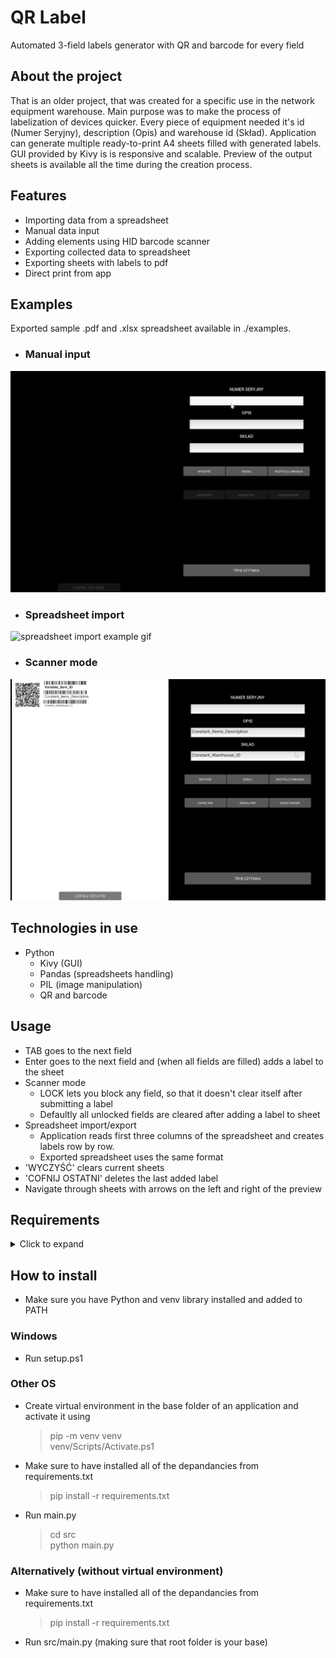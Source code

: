 # **QR Label**
Automated 3-field labels generator with QR and barcode for every field<br>

## About the project
That is an older project, that was created for a specific use in the network equipment warehouse. Main purpose was to make the process of labelization of devices quicker. Every piece of equipment needed it's id (Numer Seryjny), description (Opis) and warehouse id (Skład). Application can generate multiple ready-to-print A4 sheets filled with generated labels.<br>
GUI provided by Kivy is is responsive and scalable. Preview of the output sheets is available all the time during the creation process. 
## Features
- Importing data from a spreadsheet
- Manual data input
- Adding elements using HID barcode scanner
- Exporting collected data to spreadsheet
- Exporting sheets with labels to pdf
- Direct print from app

## Examples
Exported sample .pdf and .xlsx spreadsheet available in ./examples.
- ### Manual input
![manual input example gif](https://github.com/arseem/QuickLabel/blob/master/example/example-manual-input.gif "Manual input example")

- ### Spreadsheet import
![spreadsheet import example gif](https://github.com/arseem/QuickLabel/blob/master/example/example-spreadsheet-import.gif "Spreadsheet import example")

- ### Scanner mode
![scanner mode example gif](https://github.com/arseem/QuickLabel/blob/master/example/example-scanner-mode.gif "Scanner mode example")

## Technologies in use
- Python
  - Kivy (GUI)
  - Pandas (spreadsheets handling)
  - PIL (image manipulation)
  - QR and barcode

## Usage
- TAB goes to the next field
- Enter goes to the next field and (when all fields are filled) adds a label to the sheet
- Scanner mode
  - LOCK lets you block any field, so that it doesn't clear itself after submitting a label
  - Defaultly all unlocked fields are cleared after adding a label to sheet
- Spreadsheet import/export
  - Application reads first three columns of the spreadsheet and creates labels row by row.
  - Exported spreadsheet uses the same format
- 'WYCZYŚĆ' clears current sheets
- 'COFNIJ OSTATNI' deletes the last added label
- Navigate through sheets with arrows on the left and right of the preview
## Requirements

<details>
  <summary>Click to expand</summary>
  <ul>
    barcode-generator==0.1rc15<br>
    certifi==2022.5.18.1<br>
    charset-normalizer==2.0.12<br>
    colorama==0.4.4<br>
    cycler==0.11.0<br>
    docutils==0.18.1<br>
    et-xmlfile==1.1.0<br>
    idna==3.3<br>
    Kivy==2.0.0<br>
    kivy-deps.angle==0.3.2<br>
    kivy-deps.glew==0.3.1<br>
    kivy-deps.sdl2==0.3.1<br>
    Kivy-Garden==0.1.5<br>
    kiwisolver==1.4.2<br>
    matplotlib==3.3.4<br>
    numpy==1.22.4<br>
    openpyxl==3.0.10<br>
    pandas==1.2.5<br>
    Pillow==9.1.1<br>
    Pygments==2.12.0<br>
    pyparsing==3.0.9<br>
    pypiwin32==223<br>
    python-barcode==0.14.0<br>
    python-dateutil==2.8.2<br>
    pytz==2022.1<br>
    pywin32==301<br>
    qrcode==6.1<br>
    requests==2.27.1<br>
    six==1.16.0<br>
    urllib3==1.26.9<br>
    xlrd==2.0.1<br>
    XlsxWriter==3.0.3<br>
  </ul>
</details>

## How to install
- Make sure you have Python and venv library installed and added to PATH
### Windows
- Run setup.ps1
### Other OS
- Create virtual environment in the base folder of an application and activate it using<br>
  > pip -m venv venv<br>
  > venv/Scripts/Activate.ps1<br>
- Make sure to have installed all of the depandancies from requirements.txt<br>
  > pip install -r requirements.txt
- Run main.py<br>
  > cd src<br>python main.py


### Alternatively (without virtual environment)
- Make sure to have installed all of the depandancies from requirements.txt<br>
  > pip install -r requirements.txt
- Run src/main.py (making sure that root folder is your base)<br><br>

